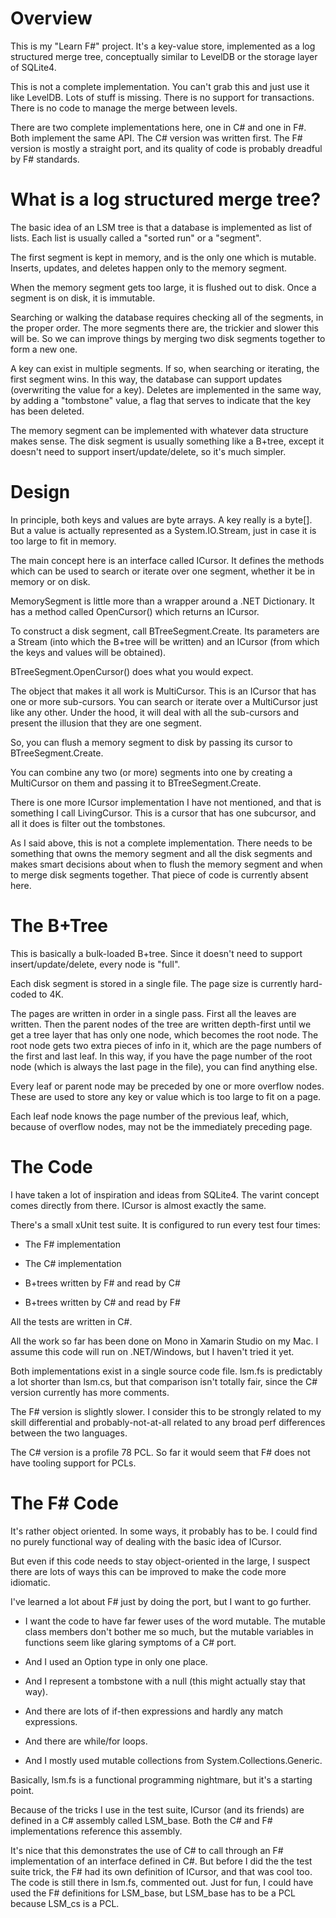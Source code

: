 
# Overview

This is my "Learn F#" project.  It's a key-value store, implemented as
a log structured merge tree, conceptually similar to LevelDB or the 
storage layer of SQLite4.

This is not a complete implementation.  You can't grab this and just use
it like LevelDB.  Lots of stuff is missing.  There is no support for 
transactions.  There is no code to manage the merge between levels.

There are two complete implementations here, one in C# and one in 
F#.  Both implement the same API.  The C# version was written first.
The F# version is mostly a straight port, and its quality of code
is probably dreadful by F# standards.

# What is a log structured merge tree?

The basic idea of an LSM tree is that a database is implemented as
list of lists.  Each list is usually called a "sorted run" or a "segment".

The first segment is kept in memory, and is the only
one which is mutable.  Inserts, updates, and deletes happen only
to the memory segment.  

When the memory segment gets too large, it is flushed out to disk.
Once a segment is on disk, it is immutable.

Searching or walking the database requires checking all of the segments, 
in the proper order.  The more segments there are, the trickier and
slower this will be.  So we can improve things by merging two disk
segments together to form a new one.

A key can exist in multiple segments.  If so, when searching or iterating,
the first segment wins.  In this way, the database can support
updates (overwriting the value for a key).  Deletes are implemented
in the same way, by adding a "tombstone" value, a flag that serves 
to indicate that the key has been deleted.

The memory segment can be implemented with whatever data structure
makes sense.  The disk segment is usually something like a B+tree,
except it doesn't need to support insert/update/delete, so it's
much simpler.

# Design

In principle, both keys and values are byte arrays.  A key really is
a byte[].  But a value is actually represented as a System.IO.Stream, 
just in case it is too large to fit in memory.

The main concept here is an interface called ICursor.
It defines the methods which can be used to search or iterate
over one segment, whether it be in memory or on disk.

MemorySegment is little more than a wrapper around a .NET Dictionary.
It has a method called OpenCursor() which returns an ICursor.

To construct a disk segment, call BTreeSegment.Create.  Its parameters
are a Stream (into which the B+tree will be written) and an ICursor
(from which the keys and values will be obtained).

BTreeSegment.OpenCursor() does what you would expect.

The object that makes it all work is MultiCursor.  This is an ICursor
that has one or more sub-cursors.  You can search or iterate over
a MultiCursor just like any other.  Under the hood, it will deal
with all the sub-cursors and present the illusion that they are one
segment.

So, you can flush a memory segment to disk by passing its cursor
to BTreeSegment.Create.

You can combine any two (or more) segments into one by creating a 
MultiCursor on them and passing it to BTreeSegment.Create.

There is one more ICursor implementation I have not mentioned, and
that is something I call LivingCursor.  This is a cursor that has
one subcursor, and all it does is filter out the tombstones.

As I said above, this is not a complete implementation.  There needs
to be something that owns the memory segment and all the disk segments
and makes smart decisions about when to flush the memory segment
and when to merge disk segments together.  That piece of code is
currently absent here.

# The B+Tree

This is basically a bulk-loaded B+tree.  Since it doesn't need to support
insert/update/delete, every node is "full".

Each disk segment is stored in a single file.  The page size is currently
hard-coded to 4K.

The pages are written in order in a single pass.  First all the leaves
are written.  Then the parent nodes of the tree are written depth-first
until we get a tree layer that has only one node, which becomes the root
node.  The root node gets two extra pieces of info in it, which are the
page numbers of the first and last leaf.  In this way, if you have the
page number of the root node (which is always the last page in the file),
you can find anything else.

Every leaf or parent node may be preceded by one or more overflow nodes.
These are used to store any key or value which is too large to fit on
a page.

Each leaf node knows the page number of the previous leaf, which, because of
overflow nodes, may not be the immediately preceding page.

# The Code

I have taken a lot of inspiration and ideas from SQLite4.  The varint
concept comes directly from there.  ICursor is almost exactly the same.

There's a small xUnit test suite.  It is configured to run every
test four times:

 * The F# implementation

 * The C# implementation

 * B+trees written by F# and read by C#

 * B+trees written by C# and read by F#

All the tests are written in C#.

All the work so far has been done on Mono in Xamarin Studio on my
Mac.  I assume this code will run on .NET/Windows, but I haven't tried
it yet.

Both implementations exist in a single source code file.  lsm.fs is
predictably a lot shorter than lsm.cs, but that comparison isn't totally
fair, since the C# version currently has more comments.

The F# version is slightly slower.  I consider this to be strongly
related to my skill differential and probably-not-at-all related
to any broad perf differences between the two languages.

The C# version is a profile 78 PCL.  So far it would seem that F#
does not have tooling support for PCLs.

# The F# Code

It's rather object oriented.  In some ways, it probably has to be.  I could
find no purely functional way of dealing with the basic idea of ICursor.

But even if this code needs to stay object-oriented in the large, 
I suspect there are lots of ways this can be improved to make the code more
idiomatic.

I've learned a lot about F# just by doing the port, but I want to go
further.  

 - I want the code to have far fewer uses of the word mutable.
The mutable class members don't bother me so much, but the mutable
variables in functions seem like glaring symptoms of a C# port.

 - And I used an Option type in only one place.

 - And I represent a tombstone with a null (this might actually stay that way).

 - And there are lots of if-then expressions and hardly any match expressions.

 - And there are while/for loops.

 - And I mostly used mutable collections from System.Collections.Generic.

Basically, lsm.fs is a functional programming nightmare, but it's a starting point.

Because of the tricks I use in the test suite, ICursor (and its friends) are
defined in a C# assembly called LSM\_base.  Both the C# and F# implementations
reference this assembly.

It's nice that this demonstrates the use of C# to call through an F# implementation
of an interface defined in C#.  But before I did the the test suite trick,
the F# had its own definition of ICursor, and that was cool too.  The code is
still there in lsm.fs, commented out.  Just for fun, I could have used the
F# definitions for LSM\_base, but LSM\_base has to be a PCL because LSM\_cs
is a PCL.

